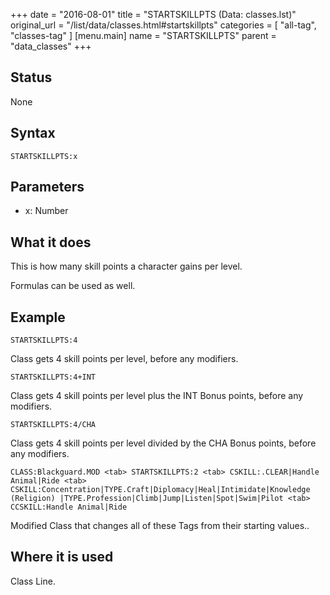 +++
date = "2016-08-01"
title = "STARTSKILLPTS (Data: classes.lst)"
original_url = "/list/data/classes.html#startskillpts"
categories = [ "all-tag", "classes-tag" ]
[menu.main]
    name = "STARTSKILLPTS"
    parent = "data_classes"
+++

## Status

None

## Syntax

`STARTSKILLPTS:x`

## Parameters

-   x: Number



What it does
------------

This is how many skill points a character gains per level.

Formulas can be used as well.

Example
-------

`STARTSKILLPTS:4`

Class gets 4 skill points per level, before any modifiers.

`STARTSKILLPTS:4+INT`

Class gets 4 skill points per level plus the INT Bonus points, before
any modifiers.

`STARTSKILLPTS:4/CHA`

Class gets 4 skill points per level divided by the CHA Bonus points,
before any modifiers.

`CLASS:Blackguard.MOD <tab> STARTSKILLPTS:2 <tab> CSKILL:.CLEAR|Handle Animal|Ride <tab> CSKILL:Concentration|TYPE.Craft|Diplomacy|Heal|Intimidate|Knowledge (Religion) |TYPE.Profession|Climb|Jump|Listen|Spot|Swim|Pilot <tab> CCSKILL:Handle Animal|Ride`

Modified Class that changes all of these Tags from their starting
values..

Where it is used
----------------

Class Line.

